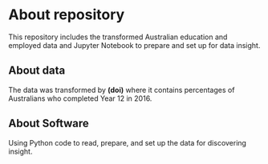 # About repository
This repository includes the transformed Australian education and employed data and Jupyter Notebook to prepare and set up for data insight.

## About data
The data was transformed by **(doi)** where it contains percentages of Australians who completed Year 12 in 2016.


## About Software
Using Python code to read, prepare, and set up the data for discovering insight.
